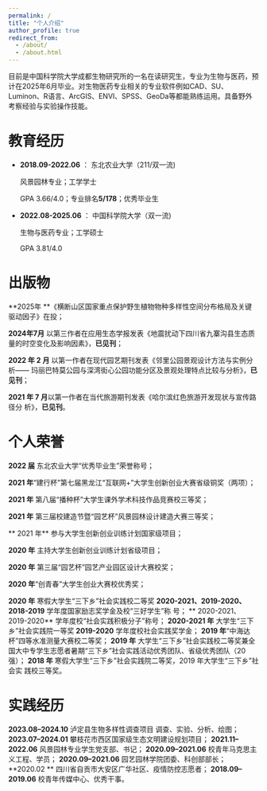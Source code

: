 ```yaml
---
permalink: /
title: "个人介绍"
author_profile: true
redirect_from: 
  - /about/
  - /about.html
---
```


目前是中国科学院大学成都生物研究所的一名在读研究生，专业为生物与医药，预计在2025年6月毕业。对生物医药专业相关的专业软件例如CAD、SU、Luminon、R语言、ArcGIS、ENVI、SPSS、GeoDa等都能熟练运用。具备野外考察经验与实验操作技能。

教育经历
======
- **2018.09-2022.06** ： 东北农业大学（211/双一流)

	风景园林专业；工学学士
	
	GPA 3.66/4.0；专业排名**5/178**；优秀毕业生 

- **2022.08-2025.06** ： 中国科学院大学（双一流)

	生物与医药专业；工学硕士
	
	GPA 3.81/4.0 


出版物
======
**2025年 **《横断山区国家重点保护野生植物物种多样性空间分布格局及关键驱动因子》在投；

**2024年7月** 以第三作者在应用生态学报发表《地震扰动下四川省九寨沟县生态质量的时空变化及影响因素》，**已见刊**；

**2022 年 2 月** 以第一作者在现代园艺期刊发表《邻里公园景观设计方法与实例分析——
玛丽巴特莫公园与深湾街心公园功能分区及景观处理特点比较与分析》，**已见刊**；

**2021 年 7 月**以第一作者在当代旅游期刊发表《哈尔滨红色旅游开发现状与宣传路径分
析》，**已见刊**。

个人荣誉
======
**2022 届** 东北农业大学“优秀毕业生”荣誉称号；

 **2021 年**“建行杯”第七届黑龙江“互联网+”大学生创新创业大赛省级铜奖（两项）；
 
 **2021 年**  第八届“播种杯”大学生课外学术科技作品竞赛校三等奖；
 
**2021 年**  第三届校建造节暨“园艺杯”风景园林设计建造大赛三等奖；

** 2021 年**  参与大学生创新创业训练计划国家级项目；

**2020 年** 主持大学生创新创业训练计划省级项目；

**2020 年**  第三届“园艺杯”园艺产业园区设计大赛校奖；

**2020 年**“创青春”大学生创业大赛校优秀奖；

**2020 年**  寒假大学生“三下乡”社会实践校二等奖
**2020-2021、2019-2020、2018-2019** 学年度国家励志奖学金及校“三好学生”称
号；
** 2020-2021、2019-2020** 学年度校“社会实践积极分子”称号；
**2020-2021 年** 大学生“三下乡”社会实践院一等奖
 **2019-2020** 学年度校社会实践奖学金；
**2019 年**“中海达杯”四等水准测量大赛校二等奖；
**2019 年** 大学生“三下乡”社会实践校二等奖兼全国大中专学生志愿者暑期“三下乡”社会实践活动优秀团队、省级优秀团队（20 强）；
**2018 年** 寒假大学生“三下乡”社会实践院二等奖，2019 年大学生“三下乡”社会实
践校三等奖。

实践经历
======
**2023.08–2024.10**  泸定县生物多样性调查项目 调查、实验、分析、绘图；
**2023.07–2024.01** 攀枝花市西区国家级生态文明建设规划项目；
**2021.11–2022.06** 风景园林专业学生党支部、书记；
**2020.09–2021.06** 校青年马克思主义工程、学员；
**2020.09–2021.06** 园艺园林学院团委、科创部部长；
**2020.02 ** 四川省自贡市大安区广华社区、疫情防控志愿者；
**2018.09–2019.06** 校青年传媒中心、优秀干事。
